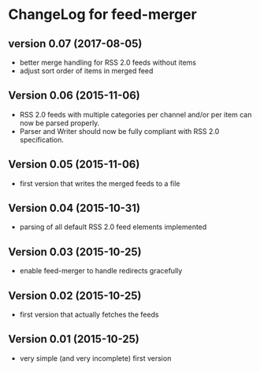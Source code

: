 # ChangeLog for feed-merger

## version 0.07 (2017-08-05)
  - better merge handling for RSS 2.0 feeds without items
  - adjust sort order of items in merged feed

## Version 0.06 (2015-11-06)
  - RSS 2.0 feeds with multiple categories per channel and/or per item can now
    be parsed properly.
  - Parser and Writer should now be fully compliant with RSS 2.0 specification.

## Version 0.05 (2015-11-06)
  - first version that writes the merged feeds to a file

## Version 0.04 (2015-10-31)
  - parsing of all default RSS 2.0 feed elements implemented

## Version 0.03 (2015-10-25)
  - enable feed-merger to handle redirects gracefully

## Version 0.02 (2015-10-25)
  - first version that actually fetches the feeds

## Version 0.01 (2015-10-25)
  - very simple (and very incomplete) first version
